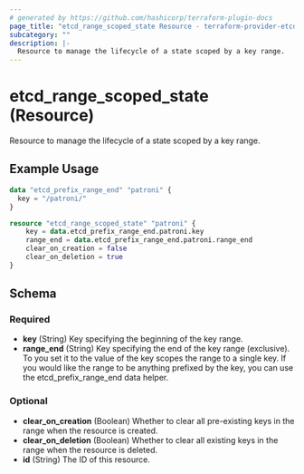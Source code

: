 ```yaml
---
# generated by https://github.com/hashicorp/terraform-plugin-docs
page_title: "etcd_range_scoped_state Resource - terraform-provider-etcd"
subcategory: ""
description: |-
  Resource to manage the lifecycle of a state scoped by a key range.
---
```


# etcd_range_scoped_state (Resource)

Resource to manage the lifecycle of a state scoped by a key range.

## Example Usage

```terraform
data "etcd_prefix_range_end" "patroni" {
  key = "/patroni/"
}

resource "etcd_range_scoped_state" "patroni" {
    key = data.etcd_prefix_range_end.patroni.key
    range_end = data.etcd_prefix_range_end.patroni.range_end
    clear_on_creation = false
    clear_on_deletion = true
}
```

<!-- schema generated by tfplugindocs -->
## Schema

### Required

- **key** (String) Key specifying the beginning of the key range.
- **range_end** (String) Key specifying the end of the key range (exclusive). To you set it to the value of the key scopes the range to a single key. If you would like the range to be anything prefixed by the key, you can use the etcd_prefix_range_end data helper.

### Optional

- **clear_on_creation** (Boolean) Whether to clear all pre-existing keys in the range when the resource is created.
- **clear_on_deletion** (Boolean) Whether to clear all existing keys in the range when the resource is deleted.
- **id** (String) The ID of this resource.


